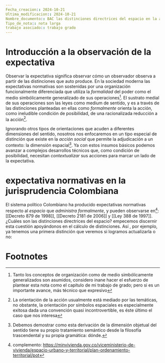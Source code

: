 ```yaml
---
Fecha_creacion:: 2024-10-21
Ultima_modificacion:: 2024-10-21
Nombre_documento:: BAC las distinciones directrices del espacio en la administración
Tipo_de_nota:: nota larga 
trabajo asociado:: trabajo grado
---
```

# Introducción a la observación de la expectativa 
Observar la expectativa significa observar cómo un observador observa a partir de las distinciones que auto produce. En la sociedad moderna las expectativas normativas son sostenidas por una organización funcionalmente diferenciada que utiliza la *formalidad* del poder como el medio simbólicamente generalizado de sus operaciones[^1]. El sustrato medial de sus operaciones son las leyes como medium de sentido, y es a través de las distinciones planteadas en ellas como *formalmente* orienta la acción, como ineludible condición de posibilidad, de una racionalizada reducción a la acción[^2].  

Ignorando otros tipos de orientaciones que acuden a diferentes dimensiones del sentido, nosotros nos enfocaremos en un tipo especial de distinción que existe en la *acción social* que permite la adjudicación a un contexto: la dimensión espacial[^3]. Ya con estos insumos básicos podemos avanzar a complejos desarrollos técnicos que, como condición de posibilidad, necesitan *contextualizar* sus acciones para marcar un lado de la expectativa.
# expectativa normativas en la jurisprudencia Colombiana
El sistema político Colombiano ha producido expectativas normativas respecto al *espacio* que *administra formalmente*, y pueden observarse en[^4]:  [[Decreto 879 de 1998]], [[Decreto 2181 de 2006]] y [[Ley 388 de 1997]]. ¿Cuáles son las distinciones directrices del espacio? empecemos discernir esta cuestión apoyándonos en el cálculo de distinciones. Así , por ejemplo, ya tenemos una primera distinción que veremos si logramos actualizarla o no: 




# Footnotes

[^1]: Tanto los conceptos de organización como de medio simbólicamente generalizados son asumidos, considero inane hacer el esfuerzo de plantear esta nota como el capítulo de mi trabajo de grado; pero si es un importante avance, más técnico que expresivo
[^2]: La orientación de la acción usualmente está mediado por las temáticas, no obstante, la orientación por símbolos espaciales es especialmente exitosa dada una convención quasi incontrovertible, es éste último el caso que nos interesa
[^3]: Debemos demostrar como esta derivación de la dimensión objetual del sentido tiene su propio tratamiento semántico desde la filosofía trascendental y su propia gramática: dónde. 
[^4]: complemento: https://minvivienda.gov.co/viceministerio-de-vivienda/espacio-urbano-y-territorial/plan-ordenamiento-territorial/pot